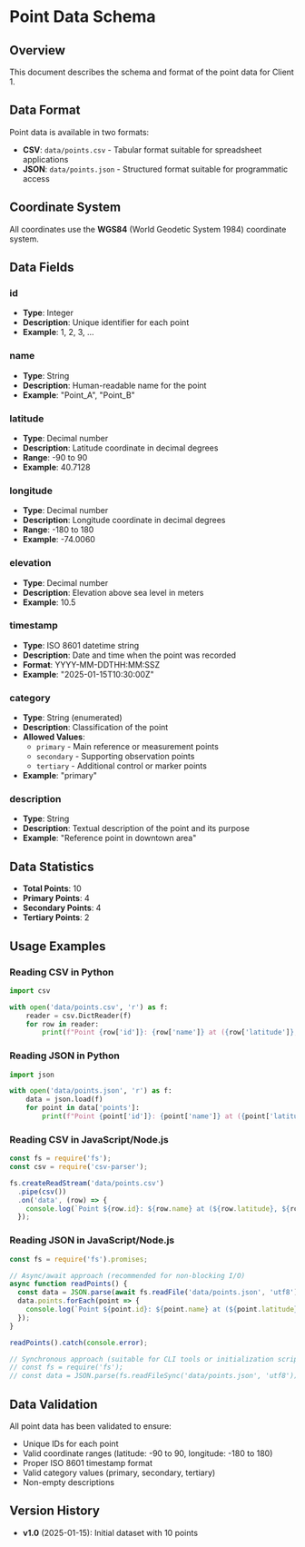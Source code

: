 # Point Data Schema

## Overview
This document describes the schema and format of the point data for Client 1.

## Data Format
Point data is available in two formats:
- **CSV**: `data/points.csv` - Tabular format suitable for spreadsheet applications
- **JSON**: `data/points.json` - Structured format suitable for programmatic access

## Coordinate System
All coordinates use the **WGS84** (World Geodetic System 1984) coordinate system.

## Data Fields

### id
- **Type**: Integer
- **Description**: Unique identifier for each point
- **Example**: 1, 2, 3, ...

### name
- **Type**: String
- **Description**: Human-readable name for the point
- **Example**: "Point_A", "Point_B"

### latitude
- **Type**: Decimal number
- **Description**: Latitude coordinate in decimal degrees
- **Range**: -90 to 90
- **Example**: 40.7128

### longitude
- **Type**: Decimal number
- **Description**: Longitude coordinate in decimal degrees
- **Range**: -180 to 180
- **Example**: -74.0060

### elevation
- **Type**: Decimal number
- **Description**: Elevation above sea level in meters
- **Example**: 10.5

### timestamp
- **Type**: ISO 8601 datetime string
- **Description**: Date and time when the point was recorded
- **Format**: YYYY-MM-DDTHH:MM:SSZ
- **Example**: "2025-01-15T10:30:00Z"

### category
- **Type**: String (enumerated)
- **Description**: Classification of the point
- **Allowed Values**: 
  - `primary` - Main reference or measurement points
  - `secondary` - Supporting observation points
  - `tertiary` - Additional control or marker points
- **Example**: "primary"

### description
- **Type**: String
- **Description**: Textual description of the point and its purpose
- **Example**: "Reference point in downtown area"

## Data Statistics
- **Total Points**: 10
- **Primary Points**: 4
- **Secondary Points**: 4
- **Tertiary Points**: 2

## Usage Examples

### Reading CSV in Python
```python
import csv

with open('data/points.csv', 'r') as f:
    reader = csv.DictReader(f)
    for row in reader:
        print(f"Point {row['id']}: {row['name']} at ({row['latitude']}, {row['longitude']})")
```

### Reading JSON in Python
```python
import json

with open('data/points.json', 'r') as f:
    data = json.load(f)
    for point in data['points']:
        print(f"Point {point['id']}: {point['name']} at ({point['latitude']}, {point['longitude']})")
```

### Reading CSV in JavaScript/Node.js
```javascript
const fs = require('fs');
const csv = require('csv-parser');

fs.createReadStream('data/points.csv')
  .pipe(csv())
  .on('data', (row) => {
    console.log(`Point ${row.id}: ${row.name} at (${row.latitude}, ${row.longitude})`);
  });
```

### Reading JSON in JavaScript/Node.js
```javascript
const fs = require('fs').promises;

// Async/await approach (recommended for non-blocking I/O)
async function readPoints() {
  const data = JSON.parse(await fs.readFile('data/points.json', 'utf8'));
  data.points.forEach(point => {
    console.log(`Point ${point.id}: ${point.name} at (${point.latitude}, ${point.longitude})`);
  });
}

readPoints().catch(console.error);

// Synchronous approach (suitable for CLI tools or initialization scripts)
// const fs = require('fs');
// const data = JSON.parse(fs.readFileSync('data/points.json', 'utf8'));
```

## Data Validation
All point data has been validated to ensure:
- Unique IDs for each point
- Valid coordinate ranges (latitude: -90 to 90, longitude: -180 to 180)
- Proper ISO 8601 timestamp format
- Valid category values (primary, secondary, tertiary)
- Non-empty descriptions

## Version History
- **v1.0** (2025-01-15): Initial dataset with 10 points

